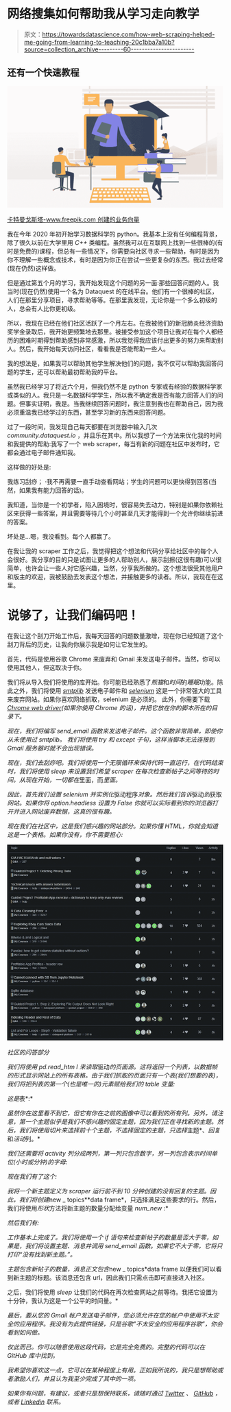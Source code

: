 # 网络搜集如何帮助我从学习走向教学

> 原文：<https://towardsdatascience.com/how-web-scraping-helped-me-going-from-learning-to-teaching-20c1bba7a10b?source=collection_archive---------60----------------------->

## 还有一个快速教程

![](img/6b01f36c279ea7581fed1f16c0d9094f.png)

[卡特曼戈斯塔-www.freepik.com 创建的业务向量](https://www.freepik.com/free-photos-vectors/business)

我在今年 2020 年初开始学习数据科学的 python。我基本上没有任何编程背景，除了很久以前在大学里用 *C++* 类编程。虽然我可以在互联网上找到一些很棒的(有时是免费的)课程，但总有一些情况下，你需要向社区寻求一些帮助，有时是因为你不理解一些概念或技术，有时是因为你正在尝试一些更复杂的东西。我过去经常(现在仍然)这样做。

但是通过第五个月的学习，我开始发现这个问题的另一面:那些回答问题的人。我当时(现在仍然)使用一个名为 Dataquest 的在线平台。他们有一个很棒的社区，人们在那里分享项目，寻求帮助等等。在那里我发现，无论你是一个多么初级的人，总会有人比你更初级。

所以，我现在已经在他们社区活跃了一个月左右。在我被他们的新冠肺炎经济资助奖学金录取后，我开始更频繁地去那里。被接受参加这个项目让我对在每个人都经历的困难时期得到帮助感到非常感激，所以我觉得我应该付出更多的努力来帮助别人。然后，我开始每天访问社区，看看我是否能帮助一些人。

我的想法是，如果我可以帮助其他学生解决他们的问题，我不仅可以帮助我回答问题的学生，还可以帮助最初帮助我的平台。

虽然我已经学习了将近六个月，但我仍然不是 python 专家或有经验的数据科学家或类似的人。我只是一名数据科学学生，所以我不确定我是否有能力回答人们的问题。但事实证明，我是。当我继续回答问题时，我注意到我也在帮助自己，因为我必须重温我已经学过的东西，甚至学习新的东西来回答问题。

过了一段时间，我发现自己每天都要在浏览器中输入几次 *community.dataquest.io* ，并且乐在其中。所以我想了一个方法来优化我的时间和我提供的帮助:我写了一个 web scraper，每当有新的问题在社区中发布时，它都会通过电子邮件通知我。

这样做的好处是:

我练习刮痧；
·我不再需要一直手动查看网站；学生的问题可以更快得到回答(当然，如果我有能力回答的话)。

我知道，当你是一个初学者，陷入困境时，很容易失去动力，特别是如果你依赖社区来获得一些答案，并且需要等待几个小时甚至几天才能得到一个允许你继续前进的答案。

坏处是…嗯，我没看到。每个人都赢了。

在我让我的 scraper 工作之后，我觉得把这个想法和代码分享给社区中的每个人会很好。我分享的目的只是试图让更多的人帮助别人，展示刮擦(这很有趣)可以很简单，也许会让一些人对它感兴趣，当然，分享我所做的。这个想法很受其他用户和版主的欢迎，我被鼓励去发表这个想法，并接触更多的读者。所以，我现在在这里。

# 说够了，让我们编码吧！

在我让这个刮刀开始工作后，我每天回答的问题数量激增，现在你已经知道了这个刮刀背后的历史，让我向你展示我是如何让它发生的。

首先，代码是使用谷歌 Chrome 来废弃和 Gmail 来发送电子邮件。当然，你可以使用其他人，但这取决于你。

我们将从导入我们将使用的库开始。你可能已经熟悉了*熊猫*和*时间*的*睡眠*功能。除此之外，我们将使用 [*smtplib*](https://docs.python.org/3/library/smtplib.html) 发送电子邮件和 [*selenium*](https://selenium-python.readthedocs.io/) 这是一个非常强大的工具来废弃网站。如果你喜欢网络抓取，selenium 是必须的。
此外，你需要下载[*Chrome web driver*](https://sites.google.com/a/chromium.org/chromedriver/downloads)*(如果你使用 Chrome 的话)，并把它放在你的脚本所在的目录下。*

*现在，我们将编写 *send_email* 函数来发送电子邮件。这个函数非常简单，即使你从未使用过 smtplib。
我们将使用 *try* 和 *except* 子句，这样当脚本无法连接到 Gmail 服务器时就不会出现错误。*

*现在，我们去刮痧吧。我们将使用一个无限循环来保持代码一直运行，在代码结束时，我们将使用 *sleep* 来设置我们希望 scraper 在每次检查新帖子之间等待的时间。从现在开始，一切都在*里面，而*里面。*

*因此，首先我们设置 *selenium* 并实例化*驱动程序*对象。然后我们告诉*驱动*到*获取*网站。如果你将 *option.headless* 设置为 *False* 你就可以实际看到你的浏览器打开并进入网站废弃数据，这真的很有趣。*

*现在我们在社区中，这是我们感兴趣的网站部分。如果你懂 HTML，你就会知道这是一个表格。如果你没有，你不需要担心:*

*![](img/ed9515fa45b4d002c9a8eb99fe8e3fb1.png)*

*社区的问答部分*

*我们将使用 *pd.read_htm* l 来读取*驱动*的页面源。这将返回一个列表，以数据帧的形式显示网站上的所有表格。由于我们抓取的页面只有一个表(我们想要的表)，我们将把列表的第一个(也是唯一的)元素赋给我们的 *table* 变量:*

*这是*表*:*

*虽然你在这里看不到它，但它有你在之前的图像中可以看到的所有列。另外，请注意，第一个主题似乎是我们不感兴趣的固定主题，因为我们正在寻找新的主题。然后，我们将使用切片来选择前十个主题，不选择固定的主题，只选择*主题*、*回复*和*活动*列。*

*我们还需要将 activity 列分成两列，第一列只包含数字，另一列包含表示时间单位(小时或分钟)的字母:*

*现在我们有了这个:*

*我将一个新主题定义为 scraper 运行前不到 10 分钟创建的没有回复的主题。因此，我们将创建*new _ topics**data frame*，只选择满足这些要求的行。然后，我们将使用*形状*方法将新主题的数量分配给变量 *num_new* :*

*然后我们有:*

*工作基本上完成了。我们将使用一个 *if* 语句来检查新帖子的数量是否大于零，如果是，我们将设置主题、消息并调用 *send_email* 函数。如果它不大于零，它将只打印“没有找到新主题。”。*

*主题包含新帖子的数量，消息正文包含*new _ topics*data frame 以便我们可以看到新主题的标题。该消息还包含 url，因此我们只需点击即可直接进入社区。

之后，我们将使用 *sleep* 让我们的代码在再次检查网站之前等待。我把它设置为十分钟，我认为这是一个公平的时间量。*

*最后，要从您的 Gmail 帐户发送电子邮件，您必须允许在您的帐户中使用不太安全的应用程序。我没有为此提供链接，只是谷歌"*不太安全的应用程序谷歌"*，你会看到如何做。*

*仅此而已。你可以随意使用这段代码，它是完全免费的。完整的代码可以在 GitHub 库中找到。*

*我希望你喜欢这一点，它可以在某种程度上有用。正如我所说的，我只是想帮助或者激励人们，并且认为我至少完成了其中的一项。*

*如果你有问题，有建议，或者只是想保持联系，请随时通过 [Twitter](https://twitter.com/simoessotavio) 、 [GitHub](https://github.com/otavio-s-s/data_science) ，或者 [Linkedin](https://www.linkedin.com/in/otavioss28/) 联系。*